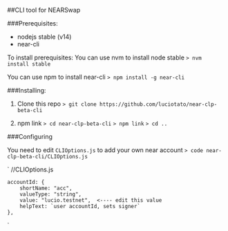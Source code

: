 ##CLI tool for NEARSwap 

###Prerequisites:

* nodejs stable (v14)
* near-cli

To install prerequisites:
You can use nvm to install node stable
`> nvm install stable`

You can use npm to install near-cli
`> npm install -g near-cli`

###Installing:

1. Clone this repo
`> git clone https://github.com/luciotato/near-clp-beta-cli`

2. npm link
`> cd near-clp-beta-cli`
`> npm link`
`> cd ..`

###Configuring

You need to edit `CLIOptions.js` to add your own near account
`> code near-clp-beta-cli/CLIOptions.js`

`
//CLIOptions.js

    accountId: {
        shortName: "acc",
        valueType: "string",
        value: "lucio.testnet",  <---- edit this value
        helpText: `user accountId, sets signer`
    },
`
